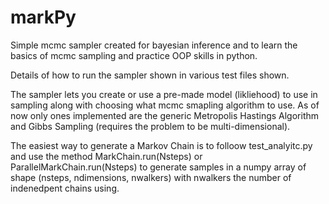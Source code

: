 # markPy
Simple mcmc sampler created for bayesian inference and to learn the basics of mcmc sampling and practice OOP skills in python.

Details of how to run the sampler shown in various test files shown.

The sampler lets you create or use a pre-made model (likliehood) to use in sampling along with choosing what mcmc smapling algorithm to use. As of now only ones implemented are the generic Metropolis Hastings Algorithm and Gibbs Sampling (requires the problem to be multi-dimensional). 

The easiest way to generate a Markov Chain is to folloow test_analyitc.py and use the method MarkChain.run(Nsteps) or ParallelMarkChain.run(Nsteps) to generate samples in a numpy array of shape (nsteps, ndimensions, nwalkers) with nwalkers the number of indenedpent chains using. 



